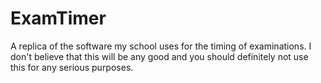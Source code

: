 # ExamTimer

A replica of the software my school uses for the timing of
examinations. I don't believe that this will be any good and you
should definitely not use this for any serious purposes.
